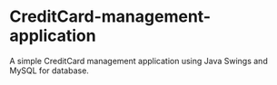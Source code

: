 # CreditCard-management-application
A simple CreditCard management application using Java Swings and MySQL for database.
